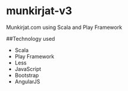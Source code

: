 munkirjat-v3
============

Munkirjat.com using Scala and Play Framework

##Technology used
* Scala
* Play Framework
* Less
* JavaScript
* Bootstrap
* AngularJS